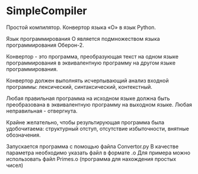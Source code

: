 # SimpleCompiler
Простой компилятор. Конвертор языка «О» в язык Python.

Язык программирования О является подмножеством языка программирования Оберон-2.

Конвертор - это программа, преобразующая текст на одном языке программирования в эквивалентную программу на 
другом языке программирования. 

Конвертор должен выполнять исчерпывающий анализ входной программы: 
лексический, синтаксический, контекстный. 

Любая правильная программа на исходном языке должна быть 
преобразована в эквивалентную программу на выходном языке. Любая неправильная - отвергнута. 

Крайне желательно, чтобы результирующая программа была удобочитаема: структурный отступ, отсутствие избыточности, внятные 
обозначения.

Запускается программа с помощью файла Convertor.py
В качестве параметра необходимо указать файл в формате <name>.o
Для примера можно использовать файл Primes.o (программа для нахождения простых чисел)
